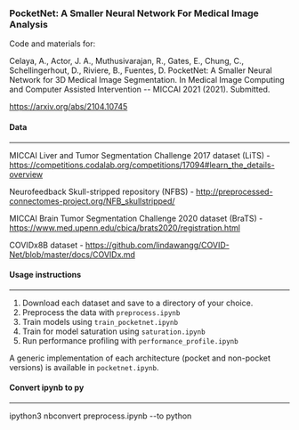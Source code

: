 ### PocketNet: A Smaller Neural Network For Medical Image Analysis

Code and materials for:

Celaya, A., Actor, J. A., Muthusivarajan, R., Gates, E., Chung, C., Schellingerhout, D., Riviere, B., Fuentes, D. PocketNet: A Smaller Neural Network for 3D Medical Image Segmentation. In Medical Image Computing and Computer Assisted Intervention -- MICCAI 2021 (2021). Submitted.

<https://arxiv.org/abs/2104.10745>

#### Data
---
MICCAI Liver and Tumor Segmentation Challenge 2017 dataset (LiTS) - <https://competitions.codalab.org/competitions/17094#learn_the_details-overview>

Neurofeedback Skull-stripped repository (NFBS) - <http://preprocessed-connectomes-project.org/NFB_skullstripped/>

MICCAI Brain Tumor Segmentation Challenge 2020 dataset (BraTS) - <https://www.med.upenn.edu/cbica/brats2020/registration.html>

COVIDx8B dataset - <https://github.com/lindawangg/COVID-Net/blob/master/docs/COVIDx.md>

#### Usage instructions
---
1) Download each dataset and save to a directory of your choice.
2) Preprocess the data with ```preprocess.ipynb```
3) Train models using ```train_pocketnet.ipynb```
4) Train for model saturation using ```saturation.ipynb```
4) Run performance profiling with ```performance_profile.ipynb```

A generic implementation of each architecture (pocket and non-pocket versions) is available in ```pocketnet.ipynb```. 

#### Convert ipynb to py
---
ipython3 nbconvert preprocess.ipynb --to python
